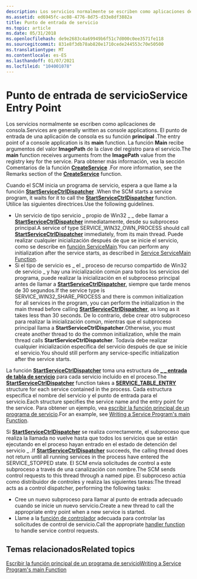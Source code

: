 ```yaml
---
description: Los servicios normalmente se escriben como aplicaciones de consola.
ms.assetid: ed6945fc-ac08-4776-8d75-d33e8df3882a
title: Punto de entrada de servicio
ms.topic: article
ms.date: 05/31/2018
ms.openlocfilehash: de9e2683c4a69949b6f51c7d000c0ee3571fe118
ms.sourcegitcommit: 831e8f3db78ab820e1710cede244553c70e50500
ms.translationtype: MT
ms.contentlocale: es-ES
ms.lasthandoff: 01/07/2021
ms.locfileid: "104001078"
---
```

# <a name="service-entry-point"></a><span data-ttu-id="b3b92-103">Punto de entrada de servicio</span><span class="sxs-lookup"><span data-stu-id="b3b92-103">Service Entry Point</span></span>

<span data-ttu-id="b3b92-104">Los servicios normalmente se escriben como aplicaciones de consola.</span><span class="sxs-lookup"><span data-stu-id="b3b92-104">Services are generally written as console applications.</span></span> <span data-ttu-id="b3b92-105">El punto de entrada de una aplicación de consola es su función **principal** .</span><span class="sxs-lookup"><span data-stu-id="b3b92-105">The entry point of a console application is its **main** function.</span></span> <span data-ttu-id="b3b92-106">La función **Main** recibe argumentos del valor **ImagePath** de la clave del registro para el servicio.</span><span class="sxs-lookup"><span data-stu-id="b3b92-106">The **main** function receives arguments from the **ImagePath** value from the registry key for the service.</span></span> <span data-ttu-id="b3b92-107">Para obtener más información, vea la sección Comentarios de la función [**CreateService**](/windows/desktop/api/Winsvc/nf-winsvc-createservicea) .</span><span class="sxs-lookup"><span data-stu-id="b3b92-107">For more information, see the Remarks section of the [**CreateService**](/windows/desktop/api/Winsvc/nf-winsvc-createservicea) function.</span></span>

<span data-ttu-id="b3b92-108">Cuando el SCM inicia un programa de servicio, espera a que llame a la función [**StartServiceCtrlDispatcher**](/windows/desktop/api/Winsvc/nf-winsvc-startservicectrldispatchera) .</span><span class="sxs-lookup"><span data-stu-id="b3b92-108">When the SCM starts a service program, it waits for it to call the [**StartServiceCtrlDispatcher**](/windows/desktop/api/Winsvc/nf-winsvc-startservicectrldispatchera) function.</span></span> <span data-ttu-id="b3b92-109">Utilice las siguientes directrices.</span><span class="sxs-lookup"><span data-stu-id="b3b92-109">Use the following guidelines.</span></span>

-   <span data-ttu-id="b3b92-110">Un servicio de tipo servicio \_ propio de Win32 \_ \_ debe llamar a [**StartServiceCtrlDispatcher**](/windows/desktop/api/Winsvc/nf-winsvc-startservicectrldispatchera) inmediatamente, desde su subproceso principal.</span><span class="sxs-lookup"><span data-stu-id="b3b92-110">A service of type SERVICE\_WIN32\_OWN\_PROCESS should call [**StartServiceCtrlDispatcher**](/windows/desktop/api/Winsvc/nf-winsvc-startservicectrldispatchera) immediately, from its main thread.</span></span> <span data-ttu-id="b3b92-111">Puede realizar cualquier inicialización después de que se inicie el servicio, como se describe en [función ServiceMain](service-servicemain-function.md).</span><span class="sxs-lookup"><span data-stu-id="b3b92-111">You can perform any initialization after the service starts, as described in [Service ServiceMain Function](service-servicemain-function.md).</span></span>
-   <span data-ttu-id="b3b92-112">Si el tipo de servicio es \_ el \_ proceso de recurso compartido de Win32 de servicio \_ y hay una inicialización común para todos los servicios del programa, puede realizar la inicialización en el subproceso principal antes de llamar a [**StartServiceCtrlDispatcher**](/windows/desktop/api/Winsvc/nf-winsvc-startservicectrldispatchera), siempre que tarde menos de 30 segundos.</span><span class="sxs-lookup"><span data-stu-id="b3b92-112">If the service type is SERVICE\_WIN32\_SHARE\_PROCESS and there is common initialization for all services in the program, you can perform the initialization in the main thread before calling [**StartServiceCtrlDispatcher**](/windows/desktop/api/Winsvc/nf-winsvc-startservicectrldispatchera), as long as it takes less than 30 seconds.</span></span> <span data-ttu-id="b3b92-113">De lo contrario, debe crear otro subproceso para realizar la inicialización común, mientras que el subproceso principal llama a **StartServiceCtrlDispatcher**.</span><span class="sxs-lookup"><span data-stu-id="b3b92-113">Otherwise, you must create another thread to do the common initialization, while the main thread calls **StartServiceCtrlDispatcher**.</span></span> <span data-ttu-id="b3b92-114">Todavía debe realizar cualquier inicialización específica del servicio después de que se inicie el servicio.</span><span class="sxs-lookup"><span data-stu-id="b3b92-114">You should still perform any service-specific initialization after the service starts.</span></span>

<span data-ttu-id="b3b92-115">La función [**StartServiceCtrlDispatcher**](/windows/desktop/api/Winsvc/nf-winsvc-startservicectrldispatchera) toma una estructura de [**\_ \_ entrada de tabla de servicio**](/windows/desktop/api/Winsvc/ns-winsvc-service_table_entrya) para cada servicio incluido en el proceso.</span><span class="sxs-lookup"><span data-stu-id="b3b92-115">The [**StartServiceCtrlDispatcher**](/windows/desktop/api/Winsvc/nf-winsvc-startservicectrldispatchera) function takes a [**SERVICE\_TABLE\_ENTRY**](/windows/desktop/api/Winsvc/ns-winsvc-service_table_entrya) structure for each service contained in the process.</span></span> <span data-ttu-id="b3b92-116">Cada estructura especifica el nombre del servicio y el punto de entrada para el servicio.</span><span class="sxs-lookup"><span data-stu-id="b3b92-116">Each structure specifies the service name and the entry point for the service.</span></span> <span data-ttu-id="b3b92-117">Para obtener un ejemplo, vea [escribir la función principal de un programa de servicio](writing-a-service-program-s-main-function.md).</span><span class="sxs-lookup"><span data-stu-id="b3b92-117">For an example, see [Writing a Service Program's main Function](writing-a-service-program-s-main-function.md).</span></span>

<span data-ttu-id="b3b92-118">Si [**StartServiceCtrlDispatcher**](/windows/desktop/api/Winsvc/nf-winsvc-startservicectrldispatchera) se realiza correctamente, el subproceso que realiza la llamada no vuelve hasta que todos los servicios que se están ejecutando en el proceso hayan entrado en el estado de detención del servicio \_ .</span><span class="sxs-lookup"><span data-stu-id="b3b92-118">If [**StartServiceCtrlDispatcher**](/windows/desktop/api/Winsvc/nf-winsvc-startservicectrldispatchera) succeeds, the calling thread does not return until all running services in the process have entered the SERVICE\_STOPPED state.</span></span> <span data-ttu-id="b3b92-119">El SCM envía solicitudes de control a este subproceso a través de una canalización con nombre.</span><span class="sxs-lookup"><span data-stu-id="b3b92-119">The SCM sends control requests to this thread through a named pipe.</span></span> <span data-ttu-id="b3b92-120">El subproceso actúa como distribuidor de controles y realiza las siguientes tareas:</span><span class="sxs-lookup"><span data-stu-id="b3b92-120">The thread acts as a control dispatcher, performing the following tasks:</span></span>

-   <span data-ttu-id="b3b92-121">Cree un nuevo subproceso para llamar al punto de entrada adecuado cuando se inicie un nuevo servicio.</span><span class="sxs-lookup"><span data-stu-id="b3b92-121">Create a new thread to call the appropriate entry point when a new service is started.</span></span>
-   <span data-ttu-id="b3b92-122">Llame a la [función de controlador](service-control-handler-function.md) adecuada para controlar las solicitudes de control de servicio.</span><span class="sxs-lookup"><span data-stu-id="b3b92-122">Call the appropriate [handler function](service-control-handler-function.md) to handle service control requests.</span></span>

## <a name="related-topics"></a><span data-ttu-id="b3b92-123">Temas relacionados</span><span class="sxs-lookup"><span data-stu-id="b3b92-123">Related topics</span></span>

<dl> <dt>

[<span data-ttu-id="b3b92-124">Escribir la función principal de un programa de servicio</span><span class="sxs-lookup"><span data-stu-id="b3b92-124">Writing a Service Program's main Function</span></span>](writing-a-service-program-s-main-function.md)
</dt> </dl>

 

 



